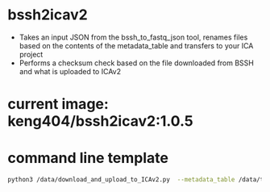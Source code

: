 # bssh2icav2
- Takes an input JSON from the bssh_to_fastq_json tool, renames files based on the contents of the metadata_table and transfers to your ICA project
- Performs a checksum check based on the file downloaded from BSSH and what is uploaded to ICAv2

# current image: **keng404/bssh2icav2:1.0.5**

# command line template
``` bash
python3 /data/download_and_upload_to_ICAv2.py  --metadata_table /data/test.metadata_table.csv --input_json /data/272296024.fastq.signedurl.json  --api_key_file <PATH_TO_API_KEY_FILE> --run_id <OUTPUT_FOLDER> --project_name <ICA_PROJECT_NAME>
```
